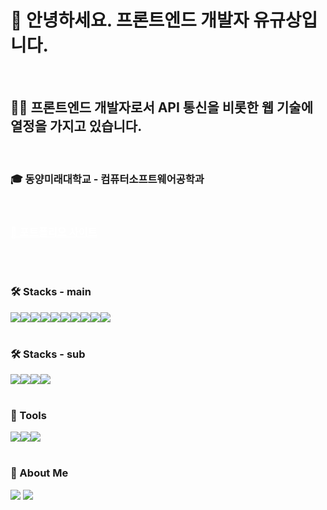 <h1>🙇 안녕하세요. 프론트엔드 개발자 유규상입니다.</h1>
<br/>
<h2>🧑‍💻 프론트엔드 개발자로서 API 통신을 비롯한 웹 기술에 열정을 가지고 있습니다.</h2>
<br/>
<h3>🎓 동양미래대학교 - 컴퓨터소프트웨어공학과</h3>
<br/>
<h3><a style="color: white;" href="https://www.notion.so/ea6551cbdf5c41f2b43a506edc950cab?pvs=4">📌 포트폴리오 사이트</a></h3>
<br/>
<br/>
<h3>🛠️ Stacks - main</h3>
<div style="display:flex">
  <img src="https://img.shields.io/badge/JavaScript-F7DF1E?style=flat-square&logo=JavaScript&logoColor=white"/>
  <img src="https://img.shields.io/badge/HTML5-E34F26?style=flat-square&logo=HTML5&logoColor=white"/>
  <img src="https://img.shields.io/badge/CSS3-1572B6?style=flat-square&logo=CSS3&logoColor=white"/>
  <img src="https://img.shields.io/badge/React-61DAFB?style=flat-square&logo=React&logoColor=white"/>
  <img src="https://img.shields.io/badge/reactquery-FF4154?style=flat-square&logo=reactquery&logoColor=white"/>
  <img src="https://img.shields.io/badge/createreactapp-09D3AC?style=flat-square&logo=createreactapp&logoColor=white"/>
  <img src="https://img.shields.io/badge/Figma-F24E1E?style=flat-square&logo=Figma&logoColor=white"/>
  <img src="https://img.shields.io/badge/adobephotoshop-31A8FF?style=flat-square&logo=adobephotoshop&logoColor=white"/>
  <img src="https://img.shields.io/badge/axios-5A29E4?style=flat-square&logo=axios&logoColor=white"/>
  <img src="https://img.shields.io/badge/bootstrap-7952B3?style=flat-square&logo=bootstrap&logoColor=white"/>
</div>
<br/>
<h3>🛠️ Stacks - sub</h3>
<div style="display:flex">
  <img src="https://img.shields.io/badge/mysql-4479A1?style=flat-square&logo=mysql&logoColor=white"/>
  <img src="https://img.shields.io/badge/python-3776AB?style=flat-square&logo=python&logoColor=white"/>
  <img src="https://img.shields.io/badge/java-4B4B77?style=flat-square&logo=java&logoColor=white"/>
  <img src="https://img.shields.io/badge/cplusplus-00599C?style=flat-square&logo=cplusplus&logoColor=white"/>
</div>
<br/>
<h3>💪 Tools</h3>
<div style="display:flex">
  <img src="https://img.shields.io/badge/visualstudiocode-007ACC?style=flat-square&logo=visualstudiocode&logoColor=white"/>
  <img src="https://img.shields.io/badge/github-181717?style=flat-square&logo=github&logoColor=white"/>
  <img src="https://img.shields.io/badge/git-F05032?style=flat-square&logo=git&logoColor=white"/>
</div>
<br/>
<h3>🦊 About Me</h3>
<div>
  <img src="https://img.shields.io/badge/gmail-EA4335?style=flat-square&logo=gmail&logoColor=white"/>
  <img src="https://img.shields.io/badge/notion-000000?style=flat-square&logo=notion&logoColor=white"/>
</div>
<br/>
<div>
<!--   ![Anurag's GitHub stats](https://github-readme-stats.vercel.app/api/top-langs/?username=yugyusang&theme=dark&show_icons=true) -->
</div>
